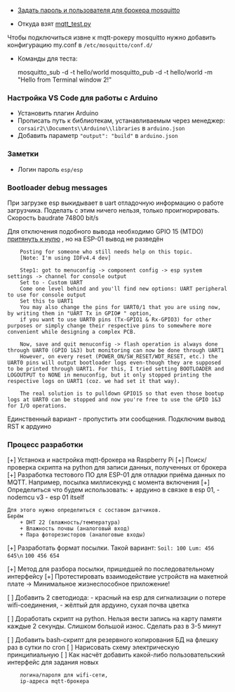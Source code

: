 
- [Задать пароль и пользователя для брокера mosquitto](http://www.steves-internet-guide.com/mqtt-username-password-example/)

- Откуда взят [mqtt_test.py](https://lindevs.com/save-mqtt-data-to-sqlite-database-using-python/)

Чтобы подключиться извне к mqtt-рокеру mosquitto нужно 
добавить конфигурацию my.conf в `/etc/mosquitto/conf.d/`

- Команды для теста:

	mosquitto_sub -d -t hello/world
	mosquitto_pub -d -t hello/world -m "Hello from Terminal window 2!"


### Настройка VS Code для работы с Arduino

- Установить плагин Arduino
- Прописать путь к библиотекам, устанавливаемым через менеджер: 
	`corsair2\\Documents\\Arduino\\libraries` в `arduino.json`
- Добавить параметр `"output": "build"` в `arduino.json`


### Заметки
- Логин пароль `esp/esp`

### Bootloader debug messages

При загрузке esp выкидывает в uart отладочную информацию о работе загрузчика.
Поделать с этим ничего нельзя, только проигнорировать.
Скорость baudrate 74800 bit/s

Для отключения подобного вывода необходимо GPIO 15 (MTDO) [притянуть к нулю](https://www.esp32.com/viewtopic.php?t=10597) ,
но на ESP-01 вывод не разведён

```
	Posting for someone who still needs help on this topic.
	[Note: I'm using IDFv4.4 dev]

	Step1: got to menuconfig -> component config -> esp system settings -> channel for console output
	Set to - Custom UART
	Come one level behind and you'll find new options: UART peripheral to use for console output
	Set this to UART1
	You may also change the pins for UART0/1 that you are using now, by writing them in "UART Tx in GPIO# " option,
	if you want to use UART0 pins (Tx-GPIO1 & Rx-GPIO3) for other purposes or simply change their respective pins to somewhere more convenient while designing a complex PCB.

	Now, save and quit menuconfig -> flash operation is always done through UART0 (GPIO 1&3) but monitoring can now be done through UART1
	However, on every reset (POWER_ON/SW_RESET/WDT_RESET, etc.) the UART0 pins will output bootloader logs even-though they are supposed to be printed through UART1. For this, I tried setting BOOTLOADER and LOGOUTPUT to NONE in menuconfig, but it only stopped printing the respective logs on UART1 (coz. we had set it that way).

	The real solution is to pulldown GPIO15 so that even those bootup logs at UART0 can be stopped and now you're free to use the GPIO 1&3 for I/O operations.
```

Единственный вариант - пропустить эти сообщения. Подключим вывод RST к ардуино

### Процесс разработки

[+] Устанока и настройка mqtt-брокера на Raspberry Pi
[+] Поиск/проверка скрипта на python для записи данных, полученных от брокера
[+] Разработка тестового ПО для ESP-01 для отладки приёма данных по MQTT. Например, посылка миллисекунд с момента включения
[+] Определиться что будем использовать: 
	+ ардуино в связке в esp 01, 
	- nodemcu v3
	- esp 01 itself

	Для этого нужно определиться с составом датчиков. 
	Берём
		+ DHT 22 (влажность/температура)
		+ Влажность почвы (аналоговый вход)
		+ Пара фоторезисторов (аналоговые входы)
	
[+] Разработать формат посылки. Такой вариант:
	`Soil: 100 Lum: 456 645\n`
	`100 456 654`

[+] Метод для разбора посылки, пришедшей по последовательному интерфейсу
[+] Протестировать взаимодействие устройств на макетной плате -> Минимальное жизнеспособное приложение!

[ ] Добавить 2 светодиода: 
		- красный на esp для сигнализации о потере wifi-соединения,
		- жёлтый для ардуино, сухая почва цветка
	
[ ] Доработать скрипт на python. Нельзя вести запись на карту памяти каждые 2 секунды.
	Слишком большой износ. Сделать раз в 3-5 минут

[ ] Добавить bash-скрипт для резервного копирования БД на флешку раз в сутки по cron
[ ] Нарисовать схему электрическую принципиальную
[ ] Как насчёт добавить какой-либо пользовательский интерфейс для задания новых

		логина/пароля для wifi-сети,
		ip-адреса mqtt-брокера



